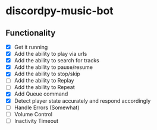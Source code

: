 # discordpy-music-bot

## Functionality

- [x] Get it running
- [x] Add the ability to play via urls
- [x] Add the ability to search for tracks
- [x] Add the ability to pause/resume
- [x] Add the ability to stop/skip
- [ ] Add the ability to Replay
- [ ] Add the ability to Repeat
- [x] Add Queue command
- [x] Detect player state accurately and respond accordingly
- [ ] Handle Errors (Somewhat)
- [ ] Volume Control
- [ ] Inactivity Timeout
